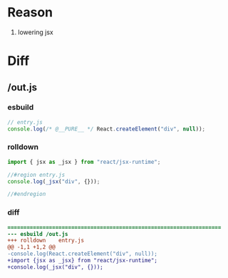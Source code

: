 # Reason
1. lowering jsx
# Diff
## /out.js
### esbuild
```js
// entry.js
console.log(/* @__PURE__ */ React.createElement("div", null));
```
### rolldown
```js
import { jsx as _jsx } from "react/jsx-runtime";

//#region entry.js
console.log(_jsx("div", {}));

//#endregion
```
### diff
```diff
===================================================================
--- esbuild	/out.js
+++ rolldown	entry.js
@@ -1,1 +1,2 @@
-console.log(React.createElement("div", null));
+import {jsx as _jsx} from "react/jsx-runtime";
+console.log(_jsx("div", {}));

```